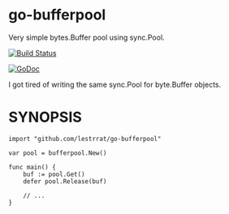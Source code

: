 # go-bufferpool

Very simple bytes.Buffer pool using sync.Pool.

[![Build Status](https://travis-ci.org/lestrrat/go-bufferpool.svg?branch=master)](https://travis-ci.org/lestrrat/go-bufferpool)

[![GoDoc](https://godoc.org/github.com/lestrrat/go-bufferpool?status.svg)](https://godoc.org/github.com/lestrrat/go-bufferpool)


I got tired of writing the same sync.Pool for byte.Buffer objects.

# SYNOPSIS


```
import "github.com/lestrrat/go-bufferpool"

var pool = bufferpool.New()

func main() {
    buf := pool.Get()
    defer pool.Release(buf)

    // ...
}
```
